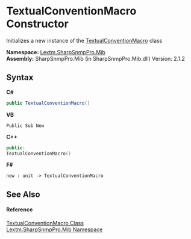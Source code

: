 # TextualConventionMacro Constructor 
 

Initializes a new instance of the <a href="T_Lextm_SharpSnmpPro_Mib_TextualConventionMacro">TextualConventionMacro</a> class

**Namespace:**&nbsp;<a href="N_Lextm_SharpSnmpPro_Mib">Lextm.SharpSnmpPro.Mib</a><br />**Assembly:**&nbsp;SharpSnmpPro.Mib (in SharpSnmpPro.Mib.dll) Version: 2.1.2

## Syntax

**C#**<br />
``` C#
public TextualConventionMacro()
```

**VB**<br />
``` VB
Public Sub New
```

**C++**<br />
``` C++
public:
TextualConventionMacro()
```

**F#**<br />
``` F#
new : unit -> TextualConventionMacro
```


## See Also


#### Reference
<a href="T_Lextm_SharpSnmpPro_Mib_TextualConventionMacro">TextualConventionMacro Class</a><br /><a href="N_Lextm_SharpSnmpPro_Mib">Lextm.SharpSnmpPro.Mib Namespace</a><br />
